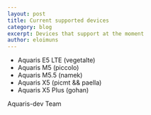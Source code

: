 ```yaml
---
layout: post
title: Current supported devices
category: blog
excerpt: Devices that support at the moment
author: eloimuns
---
```


* Aquaris E5 LTE (vegetalte)
* Aquaris M5 (piccolo)
* Aquaris M5.5 (namek)
* Aquaris X5 (picmt && paella)
* Aquaris X5 Plus (gohan)

Aquaris-dev Team

